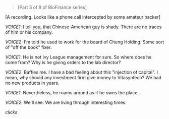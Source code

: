 >[Part 3 of 8 of BioFinance series]  

[A recording. Looks like a phone call intercepted by some amateur hacker]

*VOICE1*: I tell you, that Chinese-American guy is shady. There are no traces of him or his company. 

*VOICE2*: I'm told he used to work for the board of Cheng Holding. Some sort of "off the book" fixer.

*VOICE1*: He is not Ivy League management for sure. So where does he come from? Why is he giving orders to the lab director?

*VOICE2*: Baffles me. I have a bad feeling about this "injection of capital". I mean, why should any investment firm give money to Vitasyntech? We had no new products in years.

*VOICE1*: Nevertheless, he roams around as if he owns the place.

*VOICE2*: We'll see. We are living through interesting times. 

*clicks*
